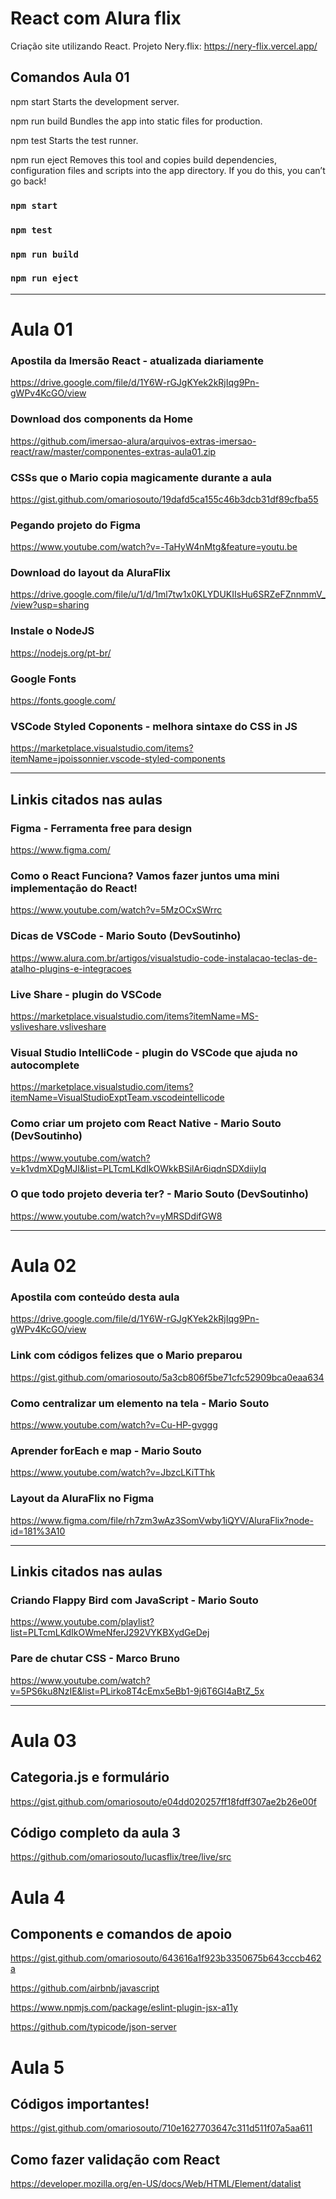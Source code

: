 # React com Alura flix
Criação site utilizando React.
Projeto Nery.flix: https://nery-flix.vercel.app/

## Comandos Aula 01

npm start
    Starts the development server.

  npm run build
    Bundles the app into static files for production.

  npm test
    Starts the test runner.

  npm run eject
    Removes this tool and copies build dependencies, configuration files
    and scripts into the app directory. If you do this, you can’t go back!

### `npm start`

### `npm test`

### `npm run build` 

### `npm run eject`

-----------------------------------------------------------

# Aula 01

### Apostila da Imersão React - atualizada diariamente
https://drive.google.com/file/d/1Y6W-rGJgKYek2kRjIqg9Pn-gWPv4KcGO/view

### Download dos components da Home
https://github.com/imersao-alura/arquivos-extras-imersao-react/raw/master/componentes-extras-aula01.zip

### CSSs que o Mario copia magicamente durante a aula
https://gist.github.com/omariosouto/19dafd5ca155c46b3dcb31df89cfba55

### Pegando projeto do Figma
https://www.youtube.com/watch?v=-TaHyW4nMtg&feature=youtu.be

### Download do layout da AluraFlix
https://drive.google.com/file/u/1/d/1ml7tw1x0KLYDUKIIsHu6SRZeFZnnmmV_/view?usp=sharing

### Instale o NodeJS
https://nodejs.org/pt-br/

### Google Fonts
https://fonts.google.com/

### VSCode Styled Coponents - melhora sintaxe do CSS in JS
https://marketplace.visualstudio.com/items?itemName=jpoissonnier.vscode-styled-components

----------------------------------------------------------

## Linkis citados nas aulas

### Figma - Ferramenta free para design
https://www.figma.com/

### Como o React Funciona? Vamos fazer juntos uma mini implementação do React!
https://www.youtube.com/watch?v=5MzOCxSWrrc

### Dicas de VSCode - Mario Souto (DevSoutinho)
https://www.alura.com.br/artigos/visualstudio-code-instalacao-teclas-de-atalho-plugins-e-integracoes

### Live Share - plugin do VSCode
https://marketplace.visualstudio.com/items?itemName=MS-vsliveshare.vsliveshare

### Visual Studio IntelliCode - plugin do VSCode que ajuda no autocomplete
https://marketplace.visualstudio.com/items?itemName=VisualStudioExptTeam.vscodeintellicode

### Como criar um projeto com React Native - Mario Souto (DevSoutinho)
https://www.youtube.com/watch?v=k1vdmXDgMJI&list=PLTcmLKdIkOWkkBSilAr6iqdnSDXdiiyIq

### O que todo projeto deveria ter? - Mario Souto (DevSoutinho)
https://www.youtube.com/watch?v=yMRSDdifGW8

-----------------------------------------------------------

# Aula 02

### Apostila com conteúdo desta aula
https://drive.google.com/file/d/1Y6W-rGJgKYek2kRjIqg9Pn-gWPv4KcGO/view

### Link com códigos felizes que o Mario preparou
https://gist.github.com/omariosouto/5a3cb806f5be71cfc52909bca0eaa634

### Como centralizar um elemento na tela - Mario Souto
https://www.youtube.com/watch?v=Cu-HP-gvggg

### Aprender forEach e map - Mario Souto
https://www.youtube.com/watch?v=JbzcLKiTThk

### Layout da AluraFlix no Figma
https://www.figma.com/file/rh7zm3wAz3SomVwby1iQYV/AluraFlix?node-id=181%3A10

----------------------------------------------------------

## Linkis citados nas aulas

### Criando Flappy Bird com JavaScript - Mario Souto
https://www.youtube.com/playlist?list=PLTcmLKdIkOWmeNferJ292VYKBXydGeDej

### Pare de chutar CSS - Marco Bruno
https://www.youtube.com/watch?v=5PS6ku8NzIE&list=PLirko8T4cEmx5eBb1-9j6T6Gl4aBtZ_5x


-----------------------------------------------------------

# Aula 03

## Categoria.js e formulário
https://gist.github.com/omariosouto/e04dd020257ff18fdff307ae2b26e00f

## Código completo da aula 3
https://github.com/omariosouto/lucasflix/tree/live/src


# Aula 4

## Components e comandos de apoio
https://gist.github.com/omariosouto/643616a1f923b3350675b643cccb462a

https://github.com/airbnb/javascript

https://www.npmjs.com/package/eslint-plugin-jsx-a11y

https://github.com/typicode/json-server

# Aula 5

## Códigos importantes!
https://gist.github.com/omariosouto/710e1627703647c311d511f07a5aa611

## Como fazer validação com React

https://developer.mozilla.org/en-US/docs/Web/HTML/Element/datalist
